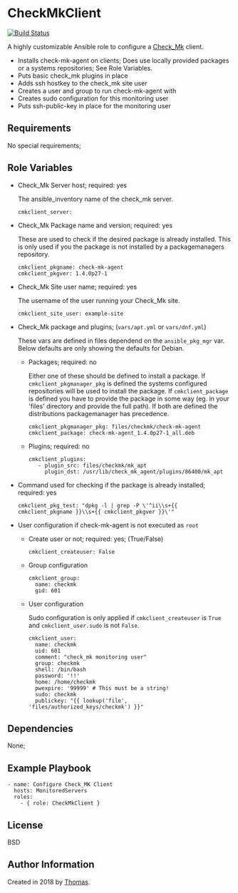 CheckMkClient
=============

[![Build Status](https://travis-ci.org/boredomwontgetus/ansible-role-cmkclient.svg?branch=master)](https://travis-ci.org/boredomwontgetus/ansible-role-cmkclient)

A highly customizable Ansible role to configure a [Check_Mk](https://mathias-kettner.de/check_mk.html) client.

- Installs check-mk-agent on clients; Does use locally provided packages or a systems repositories; See Role Variables.
- Puts basic check_mk plugins in place
- Adds ssh hostkey to the check_mk site user
- Creates a user and group to run check-mk-agent with
- Creates sudo configuration for this monitoring user
- Puts ssh-public-key in place for the monitoring user

Requirements
------------

No special requirements;

Role Variables
--------------

- Check_Mk Server host; required: yes

  The ansible_inventory name of the check_mk server.

      cmkclient_server: 

- Check_Mk Package name and version; required: yes

  These are used to check if the desired package is already installed. This is only used if you the package is not installed by a packagemanagers repository.
   
      cmkclient_pkgname: check-mk-agent
      cmkclient_pkgver: 1.4.0p27-1

- Check_Mk Site user name; required: yes

  The username of the user running your Check_Mk site.

      cmkclient_site_user: example-site

- Check_Mk package and plugins; (`vars/apt.yml` or `vars/dnf.yml`)

  These vars are defined in files dependend on the `ansible_pkg_mgr` var. Below defaults are only showing the defaults for Debian.

  - Packages; required: no

    Either one of these should be defined to install a package. If `cmkclient_pkgmanager_pkg` is defined the systems configured repositories will be used to install the package. If `cmkclient_package` is defined you have to provide the package in some way (eg. in your 'files' directory and provide the full path). If both are defined the distributions packagemanager has precedence.

        cmkclient_pkgmanager_pkg: files/checkmk/check-mk-agent
        cmkclient_package: check-mk-agent_1.4.0p27-1_all.deb

  - Plugins; required: no

        cmkclient_plugins: 
           - plugin_src: files/checkmk/mk_apt
             plugin_dst: /usr/lib/check_mk_agent/plugins/86400/mk_apt

- Command used for checking if the package is already installed; required: yes

      cmkclient_pkg_test: "dpkg -l | grep -P \'^ii\\s+{{ cmkclient_pkgname }}\\s+{{ cmkclient_pkgver }}\'"

- User configuration if check-mk-agent is not executed as `root`                                                                                                                                         

  - Create user or not; required: yes; (True/False)

        cmkclient_createuser: False

  - Group configuration

        cmkclient_group:
          name: checkmk
          gid: 601

   - User configuration

     Sudo configuration is only applied if `cmkclient_createuser` is `True` and `cmkclient_user.sudo` is not `False`.

         cmkclient_user:
           name: checkmk
           uid: 601
           comment: "check_mk monitoring user"
           group: checkmk
           shell: /bin/bash
           password: '!!'
           home: /home/checkmk
           pwexpire: '99999' # This must be a string!
           sudo: checkmk
           publickey: "{{ lookup('file', 'files/authorized_keys/checkmk') }}"

Dependencies
------------

None;

Example Playbook
----------------

    - name: Configure Check_MK Client
      hosts: MonitoredServers
      roles:
        - { role: CheckMkClient }

License
-------

BSD

Author Information
------------------

Created in 2018 by [Thomas](https://blog.waan.name/).
